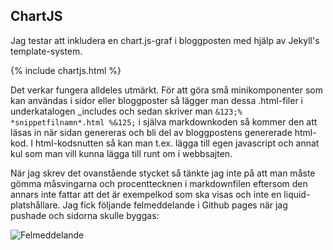 ## ChartJS

Jag testar att inkludera en chart.js-graf i bloggposten med hjälp av Jekyll's template-system.

{% include chartjs.html %}

Det verkar fungera alldeles utmärkt. För att göra små minikomponenter som kan användas i sidor eller bloggposter så lägger man dessa .html-filer i underkatalogen _includes och sedan skriver man `&123;% *snippetfilnamn*.html %&125;` i själva markdownkoden så kommer den att läsas in när sidan genereras och bli del av bloggpostens genererade html-kod. I html-kodsnutten så kan man t.ex. lägga till egen javascript och annat kul som man vill kunna lägga till runt om i webbsajten.

När jag skrev det ovanstående stycket så tänkte jag inte på att man måste gömma måsvingarna och procenttecknen i markdownfilen eftersom den annars inte fattar att det är exempelkod som ska visas och inte en liquid-platshållare. Jag fick följande felmeddelande i Github pages när jag pushade och sidorna skulle byggas:

![Felmeddelande](https://i.imgur.com/BfgZp1e.png)